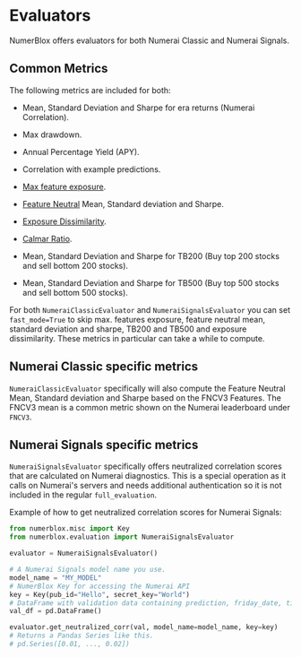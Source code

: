 # Evaluators

NumerBlox offers evaluators for both Numerai Classic and Numerai Signals.

## Common Metrics

The following metrics are included for both:
- Mean, Standard Deviation and Sharpe for era returns (Numerai Correlation).

- Max drawdown.

- Annual Percentage Yield (APY).

- Correlation with example predictions.

- [Max feature exposure](https://forum.numer.ai/t/model-diagnostics-feature-exposure/899).

- [Feature Neutral](https://docs.numer.ai/tournament/feature-neutral-correlation) Mean, Standard deviation and Sharpe.

- [Exposure Dissimilarity](https://forum.numer.ai/t/true-contribution-details/5128/4).

- [Calmar Ratio](https://www.investopedia.com/terms/c/calmarratio.asp).

- Mean, Standard Deviation and Sharpe for TB200 (Buy top 200 stocks and sell bottom 200 stocks).

- Mean, Standard Deviation and Sharpe for TB500 (Buy top 500 stocks and sell bottom 500 stocks).

For both `NumeraiClassicEvaluator` and `NumeraiSignalsEvaluator` you can set `fast_mode=True` to skip max. features exposure, feature neutral mean, standard deviation and sharpe, TB200 and TB500 and exposure dissimilarity. These metrics in particular can take a while to compute.

## Numerai Classic specific metrics

`NumeraiClassicEvaluator` specifically will also compute the Feature Neutral Mean, Standard deviation and Sharpe based on the FNCV3 Features. The FNCV3 mean is a common metric shown on the Numerai leaderboard under `FNCV3`.

## Numerai Signals specific metrics

`NumeraiSignalsEvaluator` specifically offers neutralized correlation scores that are calculated on Numerai diagnostics. This is a special operation as it calls on Numerai's servers and needs additional authentication so it is not included in the regular `full_evaluation`.


Example of how to get neutralized correlation scores for Numerai Signals:
```py
from numerblox.misc import Key
from numerblox.evaluation import NumeraiSignalsEvaluator

evaluator = NumeraiSignalsEvaluator()

# A Numerai Signals model name you use.
model_name = "MY_MODEL"
# NumerBlox Key for accessing the Numerai API
key = Key(pub_id="Hello", secret_key="World")
# DataFrame with validation data containing prediction, friday_date, ticker and data_type columns
val_df = pd.DataFrame()

evaluator.get_neutralized_corr(val, model_name=model_name, key=key)
# Returns a Pandas Series like this.
# pd.Series([0.01, ..., 0.02])
```